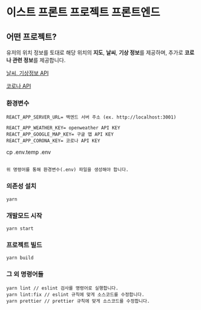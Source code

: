 # 이스트 프론트 프로젝트 프론트엔드

## 어떤 프로젝트?

유저의 위치 정보를 토대로 해당 위치의 **지도**, **날씨**, **기상 정보**를 제공하며,
추가로 **코로나 관련 정보**를 제공합니다.

[날씨, 기상정보 API](https://openweathermap.org/)

[코로나 API](https://www.data.go.kr/data/15043376/openapi.do)

### 환경변수

```
REACT_APP_SERVER_URL= 백엔드 서버 주소 (ex. http://localhost:3001)

REACT_APP_WEATHER_KEY= openweather API KEY
REACT_APP_GOOGLE_MAP_KEY= 구글 맵 API KEY
REACT_APP_CORONA_KEY= 코로나 API KEY

```

cp .env.temp .env

```

위 명령어를 통해 환경변수(.env) 파일을 생성해야 합니다.
```

### 의존성 설치

```
yarn
```

### 개발모드 시작

```
yarn start
```

### 프로젝트 빌드

```
yarn build
```

### 그 외 명령어들

```
yarn lint // eslint 검사를 명령어로 실행합니다.
yarn lint:fix // eslint 규칙에 맞게 소스코드를 수정합니다.
yarn prettier // prettier 규칙에 맞게 소스코드를 수정합니다.
```
